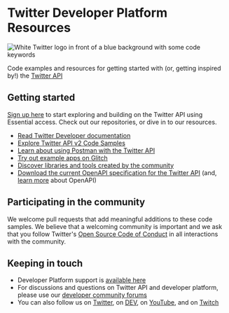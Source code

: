 # Twitter Developer Platform Resources

![White Twitter logo in front of a blue background with some code keywords](https://raw.githubusercontent.com/twitterdev/.github/main/profile/twitterdev_profile_bigger.jpeg)

Code examples and resources for getting started with (or, getting inspired by!) the [Twitter API](https://developer.twitter.com)

## Getting started

[Sign up here](https://t.co/signup) to start exploring and building on the Twitter API using Essential access. Check out our repositories, or dive in to our resources.

* [Read Twitter Developer documentation](https://developer.twitter.com/en/docs/twitter-api/getting-started/about-twitter-api)
* [Explore Twitter API v2 Code Samples](https://github.com/twitterdev/Twitter-API-v2-sample-code)
* [Learn about using Postman with the Twitter API](https://developer.twitter.com/en/docs/tools-and-libraries/using-postman)
* [Try out example apps on Glitch](https://glitch.com/@twitter)
* [Discover libraries and tools created by the community](https://developer.twitter.com/en/docs/twitter-api/tools-and-libraries/v2)
* [Download the current OpenAPI specification for the Twitter API](https://api.twitter.com/2/openapi.json) (and, [learn more](https://www.openapis.org/) about OpenAPI)

## Participating in the community

We welcome pull requests that add meaningful additions to these code samples. We believe that a welcoming community is important and we ask that you follow Twitter's [Open Source Code of Conduct](https://github.com/twitter/.github/blob/main/code-of-conduct.md) in all interactions with the community.

## Keeping in touch

* Developer Platform support is [available here](https://developer.twitter.com/en/support/twitter-api)
* For discussions and questions on Twitter API and developer platform, please use our [developer community forums](https://twittercommunity.com)
* You can also follow us on [Twitter](https://twitter.com/twitterdev), on [DEV](https://dev.to/twitterdev), on [YouTube](https://www.youtube.com/twitterdev), and on [Twitch](https://www.twitch.tv/twitterdev)
